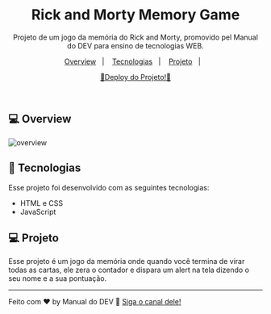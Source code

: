 <h1 align="center"> Rick and Morty Memory Game </h1>

<p align="center">
Projeto de um jogo da memória do Rick and Morty, promovido pel Manual do DEV para ensino de tecnologias WEB.
</p>


<p align="center">
  <a href="#-overview">Overview</a>&nbsp;&nbsp;&nbsp;|&nbsp;&nbsp;&nbsp;
  <a href="#-tecnologias">Tecnologias</a>&nbsp;&nbsp;&nbsp;|&nbsp;&nbsp;&nbsp;
  <a href="#-projeto">Projeto</a>&nbsp;&nbsp;&nbsp;|&nbsp;&nbsp;&nbsp;
</p>

<p align="center">
  <a href="https://memory-game-lovat-eight.vercel.app/">🎉Deploy do Projeto!🎉</a>
</p>

<br>


## 💻 Overview

![overview](https://user-images.githubusercontent.com/50434810/198817886-61e68dec-56bc-41ac-b7c7-a619b07035cb.png)



## 🚀 Tecnologias

Esse projeto foi desenvolvido com as seguintes tecnologias:

- HTML e CSS
- JavaScript


## 💻 Projeto

Esse projeto é um jogo da memória onde quando você termina de virar todas as cartas, ele zera o contador e dispara um alert na tela dizendo o seu nome e a sua
pontuação.

---

Feito com ♥ by Manual do DEV :wave: [Siga o canal dele!](https://www.youtube.com/c/ManualdoDev)
